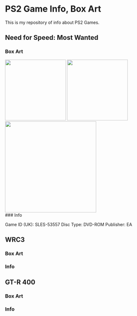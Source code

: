 # PS2 Game Info, Box Art
This is my repository of info about PS2 Games.

## Need for Speed: Most Wanted
### Box Art
<div class="row">
  <img src= "https://github.com/cainy-a/cainy-a.github.io/raw/master/PS2%20Scans/Need%20for%20speed%20most%20wanted/nfsmw-front.jpg" width=200>
  <img src= "https://github.com/cainy-a/cainy-a.github.io/raw/master/PS2%20Scans/Need%20for%20speed%20most%20wanted/nfsmw-back.jpg" width=200>
  <img src= "https://github.com/cainy-a/cainy-a.github.io/raw/master/PS2%20Scans/Need%20for%20speed%20most%20wanted/nfsmw-spine.jpg" height=300>
</div>
### Info

Game ID (UK): SLES-53557
Disc Type: DVD-ROM
Publisher: EA

## WRC3
### Box Art

### Info

## GT-R 400
### Box Art

### Info
